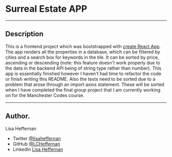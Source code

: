 # Surreal Estate APP
___
## Description
This is a frontend project which was bootstrapped with [create React App](https://github.com/facebook/create-react-app).
The app renders all the properties in a database, which can be filtered by cities and a search box for keywords in the tile. It can be sorted by price, ascending or descending (note: this feature doesn't work properly due to the data in the backend API being of string type rather than number).
This app is essentially finished however I haven't had time to refactor the code or finish writing this README. Also the tests need to be sorted due to a problem that arose through an import axios statement. These will be sorted when I have completed the final group project that I am currently working on for the Manchester Codes course.
___
## Author.
Lisa Heffernan

* Twitter [@Iisaheffernan](https://twitter.com/Iisaheffernan)
* GitHub [@LCHeffernan](https://github.com/LCHeffernan)
* LinkedIn [Lisa Heffernan](https://www.linkedin.com/in/lisa-heffernan-54b61312a)
